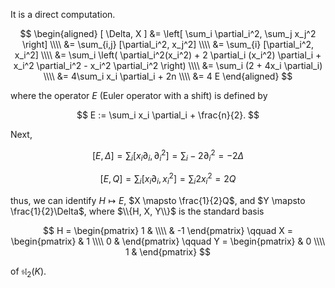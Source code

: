 It is a direct computation.

$$
\begin{aligned}
[ \Delta, X ] &= \left[ \sum_i \partial_i^2, \sum_j x_j^2 \right] \\\\
&= \sum_{i,j} [\partial_i^2, x_j^2] \\\\
&= \sum_{i} [\partial_i^2, x_i^2] \\\\
&= \sum_i \left( \partial_i^2(x_i^2) + 2 \partial_i (x_i^2) \partial_i + x_i^2 \partial_i^2 - x_i^2 \partial_i^2 \right) \\\\
&= \sum_i (2 + 4x_i \partial_i) \\\\
&= 4\sum_i x_i \partial_i + 2n \\\\
&= 4 E
\end{aligned}
$$

where the operator $E$ (Euler operator with a shift) is defined by

$$
E := \sum_i x_i \partial_i + \frac{n}{2}.
$$

Next,

$$
[E, \Delta] = \sum_i [ x_i \partial_i, \partial_i^2] = \sum_i -2\partial_i^2 = -2 \Delta
$$

$$
[E, Q] = \sum_i [ x_i \partial_i, x_i^2] = \sum_i 2 x_i^2 = 2 Q
$$

thus, we can identify $H \mapsto E$, $X \mapsto \frac{1}{2}Q$, and $Y \mapsto \frac{1}{2}\Delta$, where $\\{H, X, Y\\}$ is the standard basis 

$$
H = \begin{pmatrix} 1 & \\\\ & -1 \end{pmatrix} \qquad X = \begin{pmatrix} & 1 \\\\ 0 & \end{pmatrix} \qquad Y = \begin{pmatrix} & 0 \\\\ 1 & \end{pmatrix}
$$

of $\mathfrak{sl}_2(K)$.
